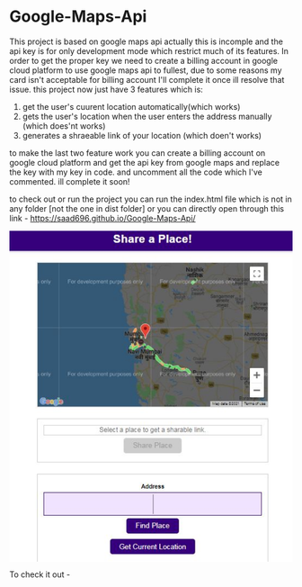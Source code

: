 # Google-Maps-Api
This project is based on google maps api 
actually this is incomple and the api key is for only development mode which restrict much of its features. 
In order to get the proper key we need to create a billing account in google cloud platform to use google maps api to fullest, due to some reasons my card isn't acceptable for billing account
I'll complete it once ill resolve that issue.
this project now just have 3 features which is:
1. get the user's cuurent location automatically(which works)
2. gets the user's location when the user enters the address manually (which does'nt works)
3. generates a shraeable link of your location (which doen't works)

to make the last two feature work you can create a billing account on google cloud platform and get the api key from google maps and replace the key with my key in code.
and uncomment all the code which I've commented.
ill complete it soon!

to check out or run the project you can run the index.html file which is not in any folder [not the one in dist folder]
or you can directly open through this link -  https://saad696.github.io/Google-Maps-Api/

<img align='center' src = https://github.com/saad696/Google-Maps-Api/blob/master/MapsApi.JPG width = 550>

To check it out - 
